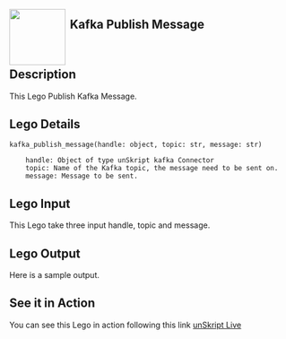 [<img align="left" src="https://unskript.com/assets/favicon.png" width="100" height="100" style="padding-right: 5px">](https://unskript.com/assets/favicon.png) 
<h2>Kafka Publish Message</h2>

<br>

## Description
This Lego Publish Kafka Message.


## Lego Details

    kafka_publish_message(handle: object, topic: str, message: str)

        handle: Object of type unSkript kafka Connector
        topic: Name of the Kafka topic, the message need to be sent on.
        message: Message to be sent.

## Lego Input
This Lego take three input handle, topic and message.

## Lego Output
Here is a sample output.


## See it in Action

You can see this Lego in action following this link [unSkript Live](https://us.app.unskript.io)